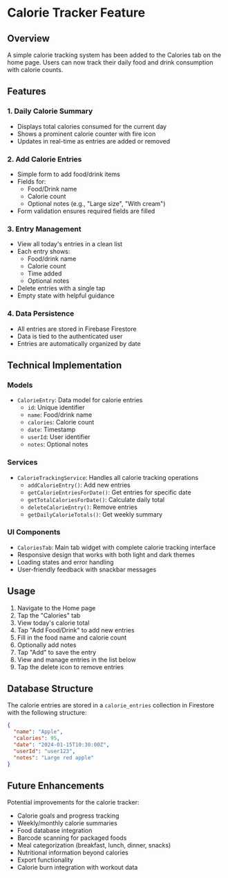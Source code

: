 # Calorie Tracker Feature

## Overview

A simple calorie tracking system has been added to the Calories tab on the home page. Users can now track their daily food and drink consumption with calorie counts.

## Features

### 1. Daily Calorie Summary

- Displays total calories consumed for the current day
- Shows a prominent calorie counter with fire icon
- Updates in real-time as entries are added or removed

### 2. Add Calorie Entries

- Simple form to add food/drink items
- Fields for:
  - Food/Drink name
  - Calorie count
  - Optional notes (e.g., "Large size", "With cream")
- Form validation ensures required fields are filled

### 3. Entry Management

- View all today's entries in a clean list
- Each entry shows:
  - Food/drink name
  - Calorie count
  - Time added
  - Optional notes
- Delete entries with a single tap
- Empty state with helpful guidance

### 4. Data Persistence

- All entries are stored in Firebase Firestore
- Data is tied to the authenticated user
- Entries are automatically organized by date

## Technical Implementation

### Models

- `CalorieEntry`: Data model for calorie entries
  - `id`: Unique identifier
  - `name`: Food/drink name
  - `calories`: Calorie count
  - `date`: Timestamp
  - `userId`: User identifier
  - `notes`: Optional notes

### Services

- `CalorieTrackingService`: Handles all calorie tracking operations
  - `addCalorieEntry()`: Add new entries
  - `getCalorieEntriesForDate()`: Get entries for specific date
  - `getTotalCaloriesForDate()`: Calculate daily total
  - `deleteCalorieEntry()`: Remove entries
  - `getDailyCalorieTotals()`: Get weekly summary

### UI Components

- `CaloriesTab`: Main tab widget with complete calorie tracking interface
- Responsive design that works with both light and dark themes
- Loading states and error handling
- User-friendly feedback with snackbar messages

## Usage

1. Navigate to the Home page
2. Tap the "Calories" tab
3. View today's calorie total
4. Tap "Add Food/Drink" to add new entries
5. Fill in the food name and calorie count
6. Optionally add notes
7. Tap "Add" to save the entry
8. View and manage entries in the list below
9. Tap the delete icon to remove entries

## Database Structure

The calorie entries are stored in a `calorie_entries` collection in Firestore with the following structure:

```json
{
  "name": "Apple",
  "calories": 95,
  "date": "2024-01-15T10:30:00Z",
  "userId": "user123",
  "notes": "Large red apple"
}
```

## Future Enhancements

Potential improvements for the calorie tracker:

- Calorie goals and progress tracking
- Weekly/monthly calorie summaries
- Food database integration
- Barcode scanning for packaged foods
- Meal categorization (breakfast, lunch, dinner, snacks)
- Nutritional information beyond calories
- Export functionality
- Calorie burn integration with workout data
